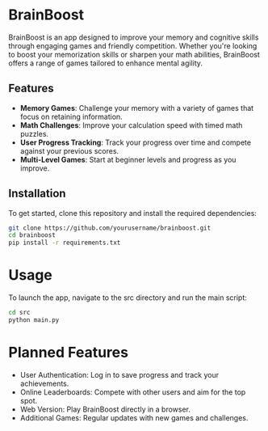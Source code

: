 # BrainBoost

BrainBoost is an app designed to improve your memory and cognitive skills through engaging games and friendly competition. Whether you're looking to boost your memorization skills or sharpen your math abilities, BrainBoost offers a range of games tailored to enhance mental agility.

## Features

- **Memory Games**: Challenge your memory with a variety of games that focus on retaining information.
- **Math Challenges**: Improve your calculation speed with timed math puzzles.
- **User Progress Tracking**: Track your progress over time and compete against your previous scores.
- **Multi-Level Games**: Start at beginner levels and progress as you improve.

## Installation

To get started, clone this repository and install the required dependencies:

```bash
git clone https://github.com/yourusername/brainboost.git
cd brainboost
pip install -r requirements.txt
```
# Usage
To launch the app, navigate to the src directory and run the main script:
```bash
cd src
python main.py
```

# Planned Features
* User Authentication: Log in to save progress and track your achievements.
* Online Leaderboards: Compete with other users and aim for the top spot.
* Web Version: Play BrainBoost directly in a browser.
* Additional Games: Regular updates with new games and challenges.

